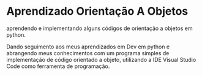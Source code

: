 # Aprendizado Orientação A Objetos

aprendendo e implementando alguns códigos de orientação a objetos em python.

Dando seguimento aos meus aprendizados em Dev em python e abrangendo meus conhecimentos com um programa simples de implementação de
código orientado a objeto, utilizando a IDE Visual Studio Code como ferramenta de programação. 
